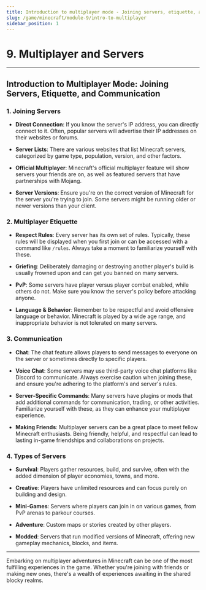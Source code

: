 ```yaml
---
title: Introduction to multiplayer mode - Joining servers, etiquette, and communication
slug: /game/minecraft/module-9/intro-to-multiplayer
sidebar_position: 1
---
```


# 9. Multiplayer and Servers

---

## **Introduction to Multiplayer Mode: Joining Servers, Etiquette, and Communication**

### **1. Joining Servers**

* **Direct Connection**: If you know the server's IP address, you can directly connect to it. Often, popular servers will advertise their IP addresses on their websites or forums.

* **Server Lists**: There are various websites that list Minecraft servers, categorized by game type, population, version, and other factors.

* **Official Multiplayer**: Minecraft's official multiplayer feature will show servers your friends are on, as well as featured servers that have partnerships with Mojang.

* **Server Versions**: Ensure you're on the correct version of Minecraft for the server you're trying to join. Some servers might be running older or newer versions than your client.

### **2. Multiplayer Etiquette**

* **Respect Rules**: Every server has its own set of rules. Typically, these rules will be displayed when you first join or can be accessed with a command like `/rules`. Always take a moment to familiarize yourself with these.

* **Griefing**: Deliberately damaging or destroying another player's build is usually frowned upon and can get you banned on many servers.

* **PvP**: Some servers have player versus player combat enabled, while others do not. Make sure you know the server's policy before attacking anyone.

* **Language & Behavior**: Remember to be respectful and avoid offensive language or behavior. Minecraft is played by a wide age range, and inappropriate behavior is not tolerated on many servers.

### **3. Communication**

* **Chat**: The chat feature allows players to send messages to everyone on the server or sometimes directly to specific players.

* **Voice Chat**: Some servers may use third-party voice chat platforms like Discord to communicate. Always exercise caution when joining these, and ensure you're adhering to the platform's and server's rules.

* **Server-Specific Commands**: Many servers have plugins or mods that add additional commands for communication, trading, or other activities. Familiarize yourself with these, as they can enhance your multiplayer experience.

* **Making Friends**: Multiplayer servers can be a great place to meet fellow Minecraft enthusiasts. Being friendly, helpful, and respectful can lead to lasting in-game friendships and collaborations on projects.

### **4. Types of Servers**

* **Survival**: Players gather resources, build, and survive, often with the added dimension of player economies, towns, and more.

* **Creative**: Players have unlimited resources and can focus purely on building and design.

* **Mini-Games**: Servers where players can join in on various games, from PvP arenas to parkour courses.

* **Adventure**: Custom maps or stories created by other players.

* **Modded**: Servers that run modified versions of Minecraft, offering new gameplay mechanics, blocks, and items.

---

Embarking on multiplayer adventures in Minecraft can be one of the most fulfilling experiences in the game. Whether you're joining with friends or making new ones, there's a wealth of experiences awaiting in the shared blocky realms.